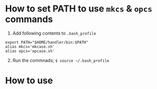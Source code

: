 # How to set PATH to use `mkcs` & `opcs` commands

1. Add following contents to `.bash_profile`

```
export PATH="$HOME/handler/bin:$PATH"
alias mkcs='mkcase.sh'
alias opcs='opcase.sh'
```

2. Run the commnads; `$ source ~/.bash_profile`


# How to use
